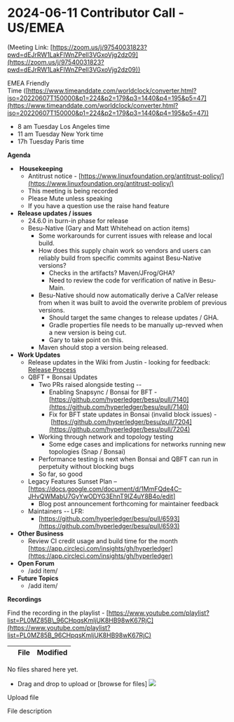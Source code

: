 # 2024-06-11 Contributor Call - US/EMEA

  

(Meeting Link: ⁨[https://zoom.us/j/97540031823?pwd=dEJrRW1LakFlWnZPelI3VGxoVjg2dz09](https://zoom.us/j/97540031823?pwd=dEJrRW1LakFlWnZPelI3VGxoVjg2dz09))

EMEA Friendly Time ([https://www.timeanddate.com/worldclock/converter.html?iso=20220607T150000&p1=224&p2=179&p3=1440&p4=195&p5=47](https://www.timeanddate.com/worldclock/converter.html?iso=20220607T150000&p1=224&p2=179&p3=1440&p4=195&p5=47))

- 8 am Tuesday Los Angeles time
- 11 am Tuesday New York time
- 17h Tuesday Paris time

**Agenda**

-  **Housekeeping**
  - Antitrust notice - [https://www.linuxfoundation.org/antitrust-policy/](https://www.linuxfoundation.org/antitrust-policy/)
  - This meeting is being recorded
  - Please Mute unless speaking
  - If you have a question use the raise hand feature
- **Release updates / issues** 
  - 24.6.0 in burn-in phase for release 
  - Besu-Native (Gary and Matt Whitehead on action items) 
    - Some workarounds for current issues with release and local build.
    - How does this supply chain work so vendors and users can reliably build from specific commits against Besu-Native versions? 
      - Checks in the artifacts? Maven/JFrog/GHA? 
      - Need to review the code for verification of native in Besu-Main.
    - Besu-Native should now automatically derive a CalVer release from when it was built to avoid the overwrite problem of previous versions. 
      - Should target the same changes to release updates / GHA. 
      - Gradle properties file needs to be manually up-revved when a new version is being cut. 
      - Gary to take point on this. 
    - Maven should stop a version being released.
- **Work Updates**
  - Release updates in the Wiki from Justin - looking for feedback: [Release Process](../../../../besu/developing-and-conventions/releasing/release-process.md)
  - QBFT + Bonsai Updates
    - Two PRs raised alongside testing --
      - Enabling Snapsync / Bonsai for BFT - [https://github.com/hyperledger/besu/pull/7140](https://github.com/hyperledger/besu/pull/7140)
      - Fix for BFT state updates in Bonsai (invalid block issues) - [https://github.com/hyperledger/besu/pull/7204](https://github.com/hyperledger/besu/pull/7204)
    - Working through network and topology testing   
      - Some edge cases and implications for networks running new topologies (Snap / Bonsai)
    - Performance testing is next when Bonsai and QBFT can run in perpetuity without blocking bugs 
    - So far, so good
  - Legacy Features Sunset Plan – [https://docs.google.com/document/d/1MmFQde4C–JHvQWMabU7GyYwODYG3EhnT9IZ4uY8B4o/edit]
    - Blog post announcement forthcoming for maintainer feedback 
  - Maintainers -- LFR:
    - [https://github.com/hyperledger/besu/pull/6593](https://github.com/hyperledger/besu/pull/6593)
- **Other Business**
  - Review CI credit usage and build time for the month [https://app.circleci.com/insights/gh/hyperledger](https://app.circleci.com/insights/gh/hyperledger)
- **Open Forum**
  - /add item/
- **Future Topics**
  - /add item/

**Recordings**

Find the recording in the playlist - [https://www.youtube.com/playlist?list=PL0MZ85B\_96CHpqsKmljUK8HB98wK67RjC](https://www.youtube.com/playlist?list=PL0MZ85B_96CHpqsKmljUK8HB98wK67RjC)

   

|     | File | Modified |
| --- | --- | --- |

No files shared here yet.

- Drag and drop to upload or [browse for files] ![](/wiki/images/icons/wait.gif)

Upload file 

File description